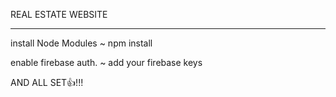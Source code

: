 REAL ESTATE WEBSITE 


--------------------------------------

install Node Modules 
~ npm install

enable firebase auth.
~ add your firebase keys

AND ALL SET👍!!!
